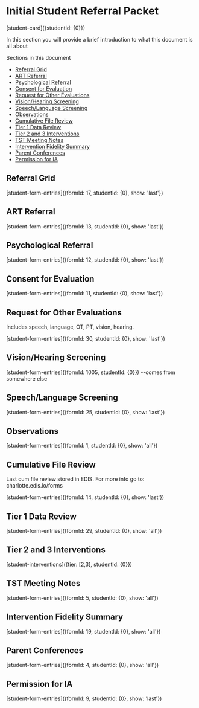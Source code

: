 # Initial Student Referral Packet

[student-card]({studentId: {0}})

In this section you will provide a brief introduction to what this document is all about

Sections in this document
* [Referral Grid](#)
* [ART Referral](#)
* [Psychological Referral](#)
* [Consent for Evaluation](#)
* [Request for Other Evaluations](#)
* [Vision/Hearing Screening](#)
* [Speech/Language Screening](#)
* [Observations](#)
* [Cumulative File Review](#)
* [Tier 1 Data Review](#)
* [Tier 2 and 3 Interventions](#)
* [TST Meeting Notes](#)
* [Intervention Fidelity Summary](#)
* [Parent Conferences](#)
* [Permission for IA](#)

## Referral Grid
[student-form-entries]({formId: 17, studentId: {0}, show: 'last'})

## ART Referral
[student-form-entries]({formId: 13, studentId: {0}, show: 'last'})

## Psychological Referral
[student-form-entries]({formId: 12, studentId: {0}, show: 'last'})

## Consent for Evaluation
[student-form-entries]({formId: 11, studentId: {0}, show: 'last'})

## Request for Other Evaluations
Includes speech, language, OT, PT, vision, hearing.

[student-form-entries]({formId: 30, studentId: {0}, show: 'last'})

## Vision/Hearing Screening
[student-form-entries]({formId: 1005, studentId: {0}}) --comes from somewhere else

## Speech/Language Screening
[student-form-entries]({formId: 25, studentId: {0}, show: 'last'})

## Observations
[student-form-entries]({formId: 1, studentId: {0}, show: 'all'})

## Cumulative File Review
Last cum file review stored in EDIS. For more info go to: charlotte.edis.io/forms

[student-form-entries]({formId: 14, studentId: {0}, show: 'last'})

## Tier 1 Data Review
[student-form-entries]({formId: 29, studentId: {0}, show: 'all'})

## Tier 2 and 3 Interventions
[student-interventions]({tier: [2,3], studentId: {0}})

## TST Meeting Notes
[student-form-entries]({formId: 5, studentId: {0}, show: 'all'})

## Intervention Fidelity Summary
[student-form-entries]({formId: 19, studentId: {0}, show: 'all'})

## Parent Conferences
[student-form-entries]({formId: 4, studentId: {0}, show: 'all'})

## Permission for IA
[student-form-entries]({formId: 9, studentId: {0}, show: 'last'})
